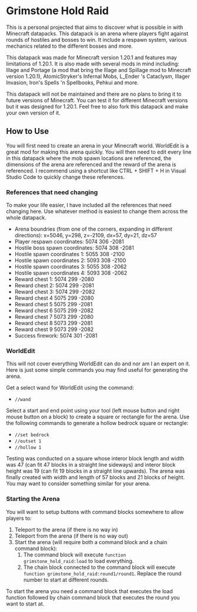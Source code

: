 # Grimstone Hold Raid
This is a personal projected that aims to discover what is possible in with Minecraft datapacks. This datapack is an arena where players fight against rounds of hostiles and bosses to win. It include a respawn system, various mechanics related to the different bosses and more.

This datapack was made for Minecraft version 1.20.1 and features may limitations of 1.20.1. It is also made with several mods in mind including: Illage and Portage (a mod that bring the Illage and Spillage mod to Minecraft version 1.20.1), AtomicStryker's Infernal Mobs, L_Ender 's Cataclysm, Illager Invasion, Iron's Spells 'n Spellbooks, Pehkui and more.

This datapack will not be maintained and there are no plans to bring it to future versions of Minecraft. You can test it for different Minecraft versions but it was designed for 1.20.1. Feel free to also fork this datapack and make your own version of it.

## How to Use
You will first need to create an arena in your Minecraft world. WorldEdit is a great mod for making this arena quickly. You will then need to edit every line in this datapack where the mob spawn locations are referenced, the dimensions of the arena are referenced and the reward of the arena is referenced. I recommend using a shortcut like CTRL + SHIFT + H in Visual Studio Code to quickly change these references.

### References that need changing
To make your life easier, I have included all the references that need changing here. Use whatever method is easiest to change them across the whole datapack.
- Arena boundries (from one of the corners, expanding in different directions): x=5046, y=298, z=-2109, dx=57, dy=21, dz=57
- Player respawn coordinates: 5074 306 -2081
- Hostile boss spawn coordinates: 5074 308 -2081
- Hostile spawn coordinates 1: 5055 308 -2100
- Hostile spawn coordinates 2: 5093 308 -2100
- Hostile spawn coordinates 3: 5055 308 -2062
- Hostile spawn coordinates 4: 5093 308 -2062
- Reward chest 1: 5074 299 -2080
- Reward chest 2: 5074 299 -2081
- Reward chest 3: 5074 299 -2082
- Reward chest 4 5075 299 -2080
- Reward chest 5 5075 299 -2081
- Reward chest 6 5075 299 -2082
- Reward chest 7 5073 299 -2080
- Reward chest 8 5073 299 -2081
- Reward chest 9 5073 299 -2082
- Success firework: 5074 301 -2081

### WorldEdit
This will not cover everything WorldEdit can do and nor am I an expert on it. Here is just some simple commands you may find useful for generating the arena.

Get a select wand for WorldEdit using the command:
- `//wand`

Select a start and end point using your tool (left mouse button and right mouse button on a block) to create a square or rectangle for the arena. Use the following commands to generate a hollow bedrock square or rectangle:
- `//set bedrock`
- `//outset 1`
- `//hollow 1`

Testing was conducted on a square whose interor block length and width was 47 (can fit 47 blocks in a straight line sideways) and interor block height was 19 (can fit 19 blocks in a straight line upwards). The arena was finally created with width and length of 57 blocks and 21 blocks of height. You may want to consider something similar for your arena.

### Starting the Arena
You will want to setup buttons with command blocks somewhere to allow players to:
1. Teleport to the arena (if there is no way in)
1. Teleport from the arena (if there is no way out)
1. Start the arena (will require both a command block and a chain command block):
    1. The command block will execute `function grimstone_hold_raid:load` to load everything.
    1. The chain block connected to the command block will execute `function grimstone_hold_raid:round1/round1`. Replace the round number to start at different rounds.

To start the arena you need a command block that executes the load function followed by chain command block that executes the round you want to start at.